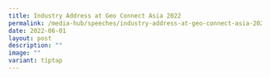 ```yaml
---
title: Industry Address at Geo Connect Asia 2022
permalink: /media-hub/speeches/industry-address-at-geo-connect-asia-2022/
date: 2022-06-01
layout: post
description: ""
image: ""
variant: tiptap
---
```

